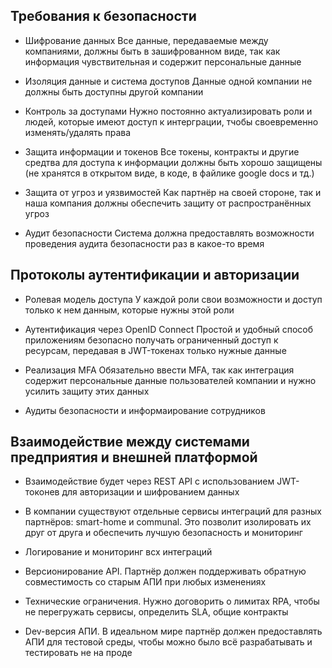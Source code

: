 ## Требования к безопасности

-   Шифрование данных
    Все данные, передаваемые между компаниями, должны быть в зашифрованном виде, так как информация чувствительная и содержит персональные данные

-   Изоляция данные и система доступов
    Данные одной компании не должны быть доступны другой компании

-   Контроль за доступами
    Нужно постоянно актуализировать роли и людей, которые имеют доступ к интерграции, тчобы своевременно изменять/удалять права

-   Защита информации и токенов
    Все токены, контракты и другие средтва для доступа к информации должны быть хорошо защищены (не хранятся в открытом виде, в коде, в файлике google docs и тд.)

-   Защита от угроз и уязвимостей
    Как партнёр на своей стороне, так и наша компания должны обеспечить защиту от распространённых угроз

-   Аудит безопасности
    Система должна предоставлять возможности проведения аудита безопасности раз в какое-то время

## Протоколы аутентификации и авторизации

-   Ролевая модель доступа
    У каждой роли свои возможности и доступ только к нем данным, которые нужны этой роли

-   Аутентификация через OpenID Connect
    Простой и удобный способ приложениям безопасно получать ограниченный доступ к ресурсам, передавая в JWT-токенах только нужные данные

-   Реализация MFA
    Обязательно ввести MFA, так как интеграция содержит персональные данные пользователей компании и нужно усилить защиту этих данных

-   Аудиты безопасности и информаирование сотрудников

## Взаимодействие между системами предприятия и внешней платформой

-   Взаимодействие будет через REST API с использованием JWT-токонев для авторизации и шифрованием данных

-   В компании существуют отдельные сервисы интеграций для разных партнёров: smart-home и communal. Это позволит изолировать их друг от друга и обеспечить лучшую безопасность и мониторинг

-   Логирование и мониторинг всх интеграций

-   Версионирование API. Партнёр должен поддерживать обратную совместимость со старым АПИ при любых изменениях

-   Технические ограничения. Нужно договорить о лимитах RPA, чтобы не перегружать сервисы, определить SLA, общие контракты

-   Dev-версия АПИ. В идеальном мире партнёр должен предоставлять АПИ для тестовой среды, чтобы можно было всё разрабатывать и тестировать не на проде

